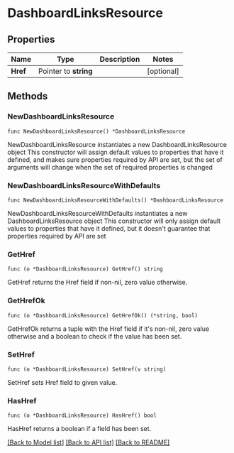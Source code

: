 # DashboardLinksResource

## Properties

Name | Type | Description | Notes
------------ | ------------- | ------------- | -------------
**Href** | Pointer to **string** |  | [optional] 

## Methods

### NewDashboardLinksResource

`func NewDashboardLinksResource() *DashboardLinksResource`

NewDashboardLinksResource instantiates a new DashboardLinksResource object
This constructor will assign default values to properties that have it defined,
and makes sure properties required by API are set, but the set of arguments
will change when the set of required properties is changed

### NewDashboardLinksResourceWithDefaults

`func NewDashboardLinksResourceWithDefaults() *DashboardLinksResource`

NewDashboardLinksResourceWithDefaults instantiates a new DashboardLinksResource object
This constructor will only assign default values to properties that have it defined,
but it doesn't guarantee that properties required by API are set

### GetHref

`func (o *DashboardLinksResource) GetHref() string`

GetHref returns the Href field if non-nil, zero value otherwise.

### GetHrefOk

`func (o *DashboardLinksResource) GetHrefOk() (*string, bool)`

GetHrefOk returns a tuple with the Href field if it's non-nil, zero value otherwise
and a boolean to check if the value has been set.

### SetHref

`func (o *DashboardLinksResource) SetHref(v string)`

SetHref sets Href field to given value.

### HasHref

`func (o *DashboardLinksResource) HasHref() bool`

HasHref returns a boolean if a field has been set.


[[Back to Model list]](../README.md#documentation-for-models) [[Back to API list]](../README.md#documentation-for-api-endpoints) [[Back to README]](../README.md)


